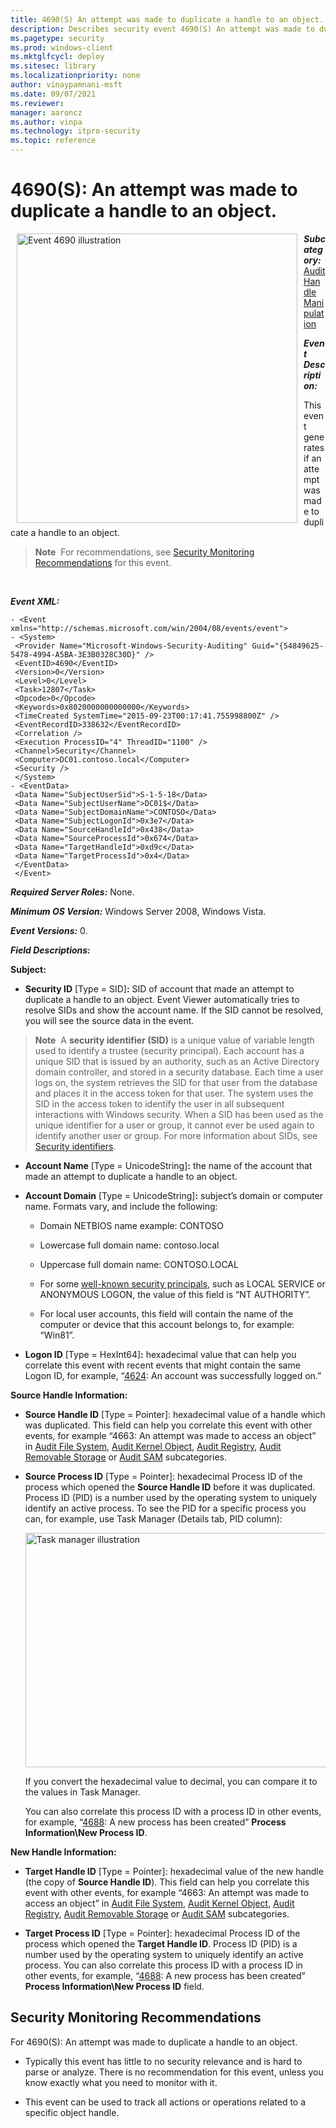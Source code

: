 ```yaml
---
title: 4690(S) An attempt was made to duplicate a handle to an object. 
description: Describes security event 4690(S) An attempt was made to duplicate a handle to an object.
ms.pagetype: security
ms.prod: windows-client
ms.mktglfcycl: deploy
ms.sitesec: library
ms.localizationpriority: none
author: vinaypamnani-msft
ms.date: 09/07/2021
ms.reviewer: 
manager: aaroncz
ms.author: vinpa
ms.technology: itpro-security
ms.topic: reference
---
```


# 4690(S): An attempt was made to duplicate a handle to an object.


<img src="images/event-4690.png" alt="Event 4690 illustration" width="449" height="463" hspace="10" align="left" />

***Subcategory:***&nbsp;[Audit Handle Manipulation](audit-handle-manipulation.md)

***Event Description:***

This event generates if an attempt was made to duplicate a handle to an object.

> **Note**&nbsp;&nbsp;For recommendations, see [Security Monitoring Recommendations](#security-monitoring-recommendations) for this event.

<br clear="all">

***Event XML:***
```
- <Event xmlns="http://schemas.microsoft.com/win/2004/08/events/event">
- <System>
 <Provider Name="Microsoft-Windows-Security-Auditing" Guid="{54849625-5478-4994-A5BA-3E3B0328C30D}" /> 
 <EventID>4690</EventID> 
 <Version>0</Version> 
 <Level>0</Level> 
 <Task>12807</Task> 
 <Opcode>0</Opcode> 
 <Keywords>0x8020000000000000</Keywords> 
 <TimeCreated SystemTime="2015-09-23T00:17:41.755998800Z" /> 
 <EventRecordID>338632</EventRecordID> 
 <Correlation /> 
 <Execution ProcessID="4" ThreadID="1100" /> 
 <Channel>Security</Channel> 
 <Computer>DC01.contoso.local</Computer> 
 <Security /> 
 </System>
- <EventData>
 <Data Name="SubjectUserSid">S-1-5-18</Data> 
 <Data Name="SubjectUserName">DC01$</Data> 
 <Data Name="SubjectDomainName">CONTOSO</Data> 
 <Data Name="SubjectLogonId">0x3e7</Data> 
 <Data Name="SourceHandleId">0x438</Data> 
 <Data Name="SourceProcessId">0x674</Data> 
 <Data Name="TargetHandleId">0xd9c</Data> 
 <Data Name="TargetProcessId">0x4</Data> 
 </EventData>
 </Event>

```

***Required Server Roles:*** None.

***Minimum OS Version:*** Windows Server 2008, Windows Vista.

***Event Versions:*** 0.

***Field Descriptions:***

**Subject:**

-   **Security ID** \[Type = SID\]**:** SID of account that made an attempt to duplicate a handle to an object. Event Viewer automatically tries to resolve SIDs and show the account name. If the SID cannot be resolved, you will see the source data in the event.

> **Note**&nbsp;&nbsp;A **security identifier (SID)** is a unique value of variable length used to identify a trustee (security principal). Each account has a unique SID that is issued by an authority, such as an Active Directory domain controller, and stored in a security database. Each time a user logs on, the system retrieves the SID for that user from the database and places it in the access token for that user. The system uses the SID in the access token to identify the user in all subsequent interactions with Windows security. When a SID has been used as the unique identifier for a user or group, it cannot ever be used again to identify another user or group. For more information about SIDs, see [Security identifiers](/windows/access-protection/access-control/security-identifiers).

-   **Account Name** \[Type = UnicodeString\]**:** the name of the account that made an attempt to duplicate a handle to an object.

-   **Account Domain** \[Type = UnicodeString\]**:** subject’s domain or computer name. Formats vary, and include the following:

    -   Domain NETBIOS name example: CONTOSO

    -   Lowercase full domain name: contoso.local

    -   Uppercase full domain name: CONTOSO.LOCAL

    -   For some [well-known security principals](/windows/security/identity-protection/access-control/security-identifiers), such as LOCAL SERVICE or ANONYMOUS LOGON, the value of this field is “NT AUTHORITY”.

    -   For local user accounts, this field will contain the name of the computer or device that this account belongs to, for example: “Win81”.

-   **Logon ID** \[Type = HexInt64\]**:** hexadecimal value that can help you correlate this event with recent events that might contain the same Logon ID, for example, “[4624](event-4624.md): An account was successfully logged on.”

**Source Handle Information:**

-   **Source Handle ID** \[Type = Pointer\]: hexadecimal value of a handle which was duplicated. This field can help you correlate this event with other events, for example “4663: An attempt was made to access an object” in [Audit File System](audit-file-system.md), [Audit Kernel Object](audit-kernel-object.md), [Audit Registry](audit-registry.md), [Audit Removable Storage](audit-removable-storage.md) or [Audit SAM](audit-sam.md) subcategories.

-   **Source Process ID** \[Type = Pointer\]: hexadecimal Process ID of the process which opened the **Source Handle ID** before it was duplicated. Process ID (PID) is a number used by the operating system to uniquely identify an active process. To see the PID for a specific process you can, for example, use Task Manager (Details tab, PID column):

    <img src="images/task-manager.png" alt="Task manager illustration" width="585" height="375" />

    If you convert the hexadecimal value to decimal, you can compare it to the values in Task Manager.

    You can also correlate this process ID with a process ID in other events, for example, “[4688](event-4688.md): A new process has been created” **Process Information\\New Process ID**.

**New Handle Information:**

-   **Target Handle ID** \[Type = Pointer\]: hexadecimal value of the new handle (the copy of **Source Handle ID**). This field can help you correlate this event with other events, for example “4663: An attempt was made to access an object” in [Audit File System](audit-file-system.md), [Audit Kernel Object](audit-kernel-object.md), [Audit Registry](audit-registry.md), [Audit Removable Storage](audit-removable-storage.md) or [Audit SAM](audit-sam.md) subcategories.

-   **Target Process ID** \[Type = Pointer\]: hexadecimal Process ID of the process which opened the **Target Handle ID**. Process ID (PID) is a number used by the operating system to uniquely identify an active process. You can also correlate this process ID with a process ID in other events, for example, “[4688](event-4688.md): A new process has been created” **Process Information\\New Process ID** field.

## Security Monitoring Recommendations

For 4690(S): An attempt was made to duplicate a handle to an object.

-   Typically this event has little to no security relevance and is hard to parse or analyze. There is no recommendation for this event, unless you know exactly what you need to monitor with it.

-   This event can be used to track all actions or operations related to a specific object handle.

